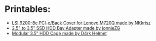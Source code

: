 # Printables:
- [LSI 9200-8e PCI-e/Back Cover for Lenovo M720Q made by NKkrisz](https://www.printables.com/model/701086-lsi-9200-8e-pci-eback-cover-for-lenovo-m720q)
- [2.5" to 3.5" SSD HDD Bay Adapter made by jonnieZG](https://www.printables.com/model/623591-25-to-35-ssd-hdd-bay-adapter)
- [Modular 3.5" HDD Cage made by D4rk Helmet](https://www.printables.com/model/26428-modular-35-hdd-cage)